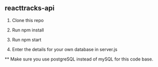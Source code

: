 ## reacttracks-api

1. Clone this repo

2. Run npm install

3. Run npm start 

4. Enter the details for your own database in server.js

** Make sure you use postgreSQL instead of mySQL for this code base.
